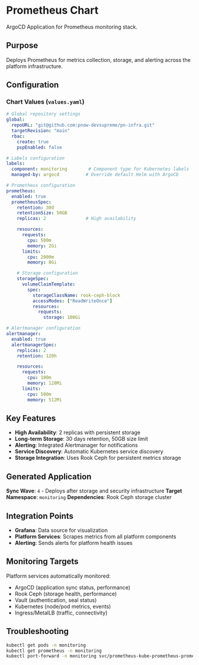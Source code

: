 # Prometheus Chart

ArgoCD Application for Prometheus monitoring stack.

## Purpose

Deploys Prometheus for metrics collection, storage, and alerting across the platform infrastructure.

## Configuration

### Chart Values (`values.yaml`)

```yaml
# Global repository settings
global:
  repoURL: "git@github.com:pnow-devsupreme/pn-infra.git"
  targetRevision: "main"
  rbac:
    create: true
    pspEnabled: false

# Labels configuration
labels:
  component: monitoring        # Component type for Kubernetes labels
  managed-by: argocd          # Override default Helm with ArgoCD

# Prometheus configuration
prometheus:
  enabled: true
  prometheusSpec:
    retention: 30d
    retentionSize: 50GB
    replicas: 2               # High availability

    resources:
      requests:
        cpu: 500m
        memory: 2Gi
      limits:
        cpu: 2000m
        memory: 8Gi

    # Storage configuration
    storageSpec:
      volumeClaimTemplate:
        spec:
          storageClassName: rook-ceph-block
          accessModes: ["ReadWriteOnce"]
          resources:
            requests:
              storage: 100Gi

# Alertmanager configuration
alertmanager:
  enabled: true
  alertmanagerSpec:
    replicas: 2
    retention: 120h

    resources:
      requests:
        cpu: 100m
        memory: 128Mi
      limits:
        cpu: 500m
        memory: 512Mi
```

## Key Features

- **High Availability**: 2 replicas with persistent storage
- **Long-term Storage**: 30 days retention, 50GB size limit
- **Alerting**: Integrated Alertmanager for notifications
- **Service Discovery**: Automatic Kubernetes service discovery
- **Storage Integration**: Uses Rook Ceph for persistent metrics storage

## Generated Application

**Sync Wave**: `4` - Deploys after storage and security infrastructure
**Target Namespace**: `monitoring`
**Dependencies**: Rook Ceph storage cluster

## Integration Points

- **Grafana**: Data source for visualization
- **Platform Services**: Scrapes metrics from all platform components
- **Alerting**: Sends alerts for platform health issues

## Monitoring Targets

Platform services automatically monitored:
- ArgoCD (application sync status, performance)
- Rook Ceph (storage health, performance)
- Vault (authentication, seal status)
- Kubernetes (node/pod metrics, events)
- Ingress/MetalLB (traffic, connectivity)

## Troubleshooting

```bash
kubectl get pods -n monitoring
kubectl get prometheus -n monitoring
kubectl port-forward -n monitoring svc/prometheus-kube-prometheus-prometheus 9090:9090
```
